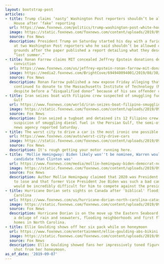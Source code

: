 ```yaml
---
layout: bootstrap-post
articles:
- title: Trump claims ‘nasty’ Washington Post reporters shouldn’t be allowed at White
    House after ‘fake’ reporting
  url: https://www.foxnews.com/politics/trump-washington-post-white-house
  image: https://static.foxnews.com/foxnews.com/content/uploads/2019/09/AP19248767224717.jpg
  source: Fox News
  description: President Trump on Saturday started his day with a furious tweet aimed
    at two Washington Post reporters who he said shouldn’t be allowed on White House
    grounds after the paper published a report detailing what they described as Trump’s
    “lost summer.”
- title: Ronan Farrow claims MIT concealed Jeffrey Epstein donations despite sex offender
    conviction
  url: https://www.foxnews.com/us/jeffrey-epstein-ronan-farrow-mit-donations
  image: https://media2.foxnews.com/BrightCove/694940094001/2019/08/30/694940094001_6080514972001_6080511584001-vs.jpg
  source: Fox News
  description: Ronan Farrow published a new expose Friday alleging that Jeffrey Epstein
    continued to donate to the Massachusetts Institute of Technology (MIT) Media Lab
    despite before a “disqualified donor” because of his sex offender conviction.
- title: Iran seizes boat with Filipino crew suspected of smuggling fuel in Persian
    Gulf
  url: https://www.foxnews.com/world/iran-seizes-boat-filipino-smuggling-fuel-persian-gulf
  image: https://static.foxnews.com/foxnews.com/content/uploads/2019/09/stena-impero.jpg
  source: Fox News
  description: Iran seized a tugboat and detained its 12 Filipino crew members on
    suspicion of smuggling diesel fuel in the Persian Gulf, the semi-official ISNA
    news agency reported Saturday.
- title: The worst city to drive a car is the most ironic one possible
  url: https://www.foxnews.com/auto/worst-city-drive-cars
  image: https://static.foxnews.com/foxnews.com/content/uploads/2019/09/tra2.jpg
  source: Fox News
  description: It's rough getting your motor running here.
- title: 'Mollie Hemingway: Biden likely won''t be nominee, Warren would be better
    candidate than Clinton was'
  url: https://www.foxnews.com/media/mollie-hemingway-biden-democrat-nominee
  image: https://static.foxnews.com/foxnews.com/content/uploads/2019/09/Biden-Hemmingway-Warren.jpg
  source: Fox News
  description: Author Mollie Hemingway claimed that 2020 was President Trump's election
    to lose and that former Vice President Joe Biden was such a bad candidate, it
    would be incredibly difficult for him to compete against the president.
- title: Hurricane Dorian sets sights on Canada after 'biblical' flooding in North
    Carolina
  url: https://www.foxnews.com/us/hurricane-dorian-north-carolina-catastrophic-flooding-canada
  image: https://static.foxnews.com/foxnews.com/content/uploads/2019/09/AP19249760245997.jpg
  source: Fox News
  description: Hurricane Dorian is on the move up the Eastern Seaboard after dumping
    a deluge of rain and seawaters, flooding neighborhoods and first floors of many
    homes in North Carolina.
- title: Ellie Goulding shows off her six pack while on honeymoon
  url: https://www.foxnews.com/entertainment/ellie-goulding-abs-bikini
  image: https://static.foxnews.com/foxnews.com/content/uploads/2019/09/ellieg.jpg
  source: Fox News
  description: Ellie Goulding showed fans her impressively toned figure in the first
    shot from her honeymoon.
as_of_date: '2019-09-07'
---
```


